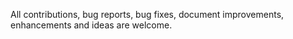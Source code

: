 All contributions, bug reports, bug fixes, document improvements, enhancements and ideas are welcome.
